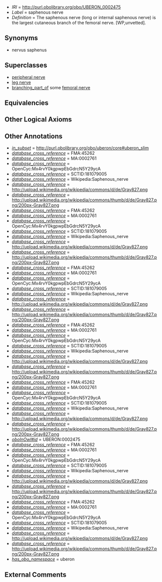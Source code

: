  * *IRI* = http://purl.obolibrary.org/obo/UBERON_0002475
 * *Label* = saphenous nerve
 * *Definition* = The saphenous nerve (long or internal saphenous nerve) is the largest cutaneous branch of the femoral nerve. [WP,unvetted].

## Synonyms

 * nervus saphenus

## Superclasses

 * [peripheral nerve](../../UBERON/03/UBERON_0002003.md)
 * [leg nerve](../../UBERON/31/UBERON_0003431.md)
 * [branching_part_of](../../RO/80/RO_0002380.md) some [femoral nerve](../../UBERON/67/UBERON_0001267.md)

## Equivalencies


## Other Logical Axioms


## Other Annotations

 * *[in_subset](../../et/oboInOwl#inSubset.md)* = http://purl.obolibrary.org/obo/uberon/core#uberon_slim
 * *[database_cross_reference](../../ef/oboInOwl#hasDbXref.md)* = FMA:45262
 * *[database_cross_reference](../../ef/oboInOwl#hasDbXref.md)* = MA:0002761
 * *[database_cross_reference](../../ef/oboInOwl#hasDbXref.md)* = OpenCyc:Mx4rvY0kgpwpEbGdrcN5Y29ycA
 * *[database_cross_reference](../../ef/oboInOwl#hasDbXref.md)* = SCTID:181079005
 * *[database_cross_reference](../../ef/oboInOwl#hasDbXref.md)* = Wikipedia:Saphenous_nerve
 * *[database_cross_reference](../../ef/oboInOwl#hasDbXref.md)* = http://upload.wikimedia.org/wikipedia/commons/d/de/Gray827.png
 * *[database_cross_reference](../../ef/oboInOwl#hasDbXref.md)* = http://upload.wikimedia.org/wikipedia/commons/thumb/d/de/Gray827.png/200px-Gray827.png
 * *[database_cross_reference](../../ef/oboInOwl#hasDbXref.md)* = FMA:45262
 * *[database_cross_reference](../../ef/oboInOwl#hasDbXref.md)* = MA:0002761
 * *[database_cross_reference](../../ef/oboInOwl#hasDbXref.md)* = OpenCyc:Mx4rvY0kgpwpEbGdrcN5Y29ycA
 * *[database_cross_reference](../../ef/oboInOwl#hasDbXref.md)* = SCTID:181079005
 * *[database_cross_reference](../../ef/oboInOwl#hasDbXref.md)* = Wikipedia:Saphenous_nerve
 * *[database_cross_reference](../../ef/oboInOwl#hasDbXref.md)* = http://upload.wikimedia.org/wikipedia/commons/d/de/Gray827.png
 * *[database_cross_reference](../../ef/oboInOwl#hasDbXref.md)* = http://upload.wikimedia.org/wikipedia/commons/thumb/d/de/Gray827.png/200px-Gray827.png
 * *[database_cross_reference](../../ef/oboInOwl#hasDbXref.md)* = FMA:45262
 * *[database_cross_reference](../../ef/oboInOwl#hasDbXref.md)* = MA:0002761
 * *[database_cross_reference](../../ef/oboInOwl#hasDbXref.md)* = OpenCyc:Mx4rvY0kgpwpEbGdrcN5Y29ycA
 * *[database_cross_reference](../../ef/oboInOwl#hasDbXref.md)* = SCTID:181079005
 * *[database_cross_reference](../../ef/oboInOwl#hasDbXref.md)* = Wikipedia:Saphenous_nerve
 * *[database_cross_reference](../../ef/oboInOwl#hasDbXref.md)* = http://upload.wikimedia.org/wikipedia/commons/d/de/Gray827.png
 * *[database_cross_reference](../../ef/oboInOwl#hasDbXref.md)* = http://upload.wikimedia.org/wikipedia/commons/thumb/d/de/Gray827.png/200px-Gray827.png
 * *[database_cross_reference](../../ef/oboInOwl#hasDbXref.md)* = FMA:45262
 * *[database_cross_reference](../../ef/oboInOwl#hasDbXref.md)* = MA:0002761
 * *[database_cross_reference](../../ef/oboInOwl#hasDbXref.md)* = OpenCyc:Mx4rvY0kgpwpEbGdrcN5Y29ycA
 * *[database_cross_reference](../../ef/oboInOwl#hasDbXref.md)* = SCTID:181079005
 * *[database_cross_reference](../../ef/oboInOwl#hasDbXref.md)* = Wikipedia:Saphenous_nerve
 * *[database_cross_reference](../../ef/oboInOwl#hasDbXref.md)* = http://upload.wikimedia.org/wikipedia/commons/d/de/Gray827.png
 * *[database_cross_reference](../../ef/oboInOwl#hasDbXref.md)* = http://upload.wikimedia.org/wikipedia/commons/thumb/d/de/Gray827.png/200px-Gray827.png
 * *[database_cross_reference](../../ef/oboInOwl#hasDbXref.md)* = FMA:45262
 * *[database_cross_reference](../../ef/oboInOwl#hasDbXref.md)* = MA:0002761
 * *[database_cross_reference](../../ef/oboInOwl#hasDbXref.md)* = OpenCyc:Mx4rvY0kgpwpEbGdrcN5Y29ycA
 * *[database_cross_reference](../../ef/oboInOwl#hasDbXref.md)* = SCTID:181079005
 * *[database_cross_reference](../../ef/oboInOwl#hasDbXref.md)* = Wikipedia:Saphenous_nerve
 * *[database_cross_reference](../../ef/oboInOwl#hasDbXref.md)* = http://upload.wikimedia.org/wikipedia/commons/d/de/Gray827.png
 * *[database_cross_reference](../../ef/oboInOwl#hasDbXref.md)* = http://upload.wikimedia.org/wikipedia/commons/thumb/d/de/Gray827.png/200px-Gray827.png
 * *[oboInOwl#id](../../id/oboInOwl#id.md)* = UBERON:0002475
 * *[database_cross_reference](../../ef/oboInOwl#hasDbXref.md)* = FMA:45262
 * *[database_cross_reference](../../ef/oboInOwl#hasDbXref.md)* = MA:0002761
 * *[database_cross_reference](../../ef/oboInOwl#hasDbXref.md)* = OpenCyc:Mx4rvY0kgpwpEbGdrcN5Y29ycA
 * *[database_cross_reference](../../ef/oboInOwl#hasDbXref.md)* = SCTID:181079005
 * *[database_cross_reference](../../ef/oboInOwl#hasDbXref.md)* = Wikipedia:Saphenous_nerve
 * *[database_cross_reference](../../ef/oboInOwl#hasDbXref.md)* = http://upload.wikimedia.org/wikipedia/commons/d/de/Gray827.png
 * *[database_cross_reference](../../ef/oboInOwl#hasDbXref.md)* = http://upload.wikimedia.org/wikipedia/commons/thumb/d/de/Gray827.png/200px-Gray827.png
 * *[database_cross_reference](../../ef/oboInOwl#hasDbXref.md)* = FMA:45262
 * *[database_cross_reference](../../ef/oboInOwl#hasDbXref.md)* = MA:0002761
 * *[database_cross_reference](../../ef/oboInOwl#hasDbXref.md)* = OpenCyc:Mx4rvY0kgpwpEbGdrcN5Y29ycA
 * *[database_cross_reference](../../ef/oboInOwl#hasDbXref.md)* = SCTID:181079005
 * *[database_cross_reference](../../ef/oboInOwl#hasDbXref.md)* = Wikipedia:Saphenous_nerve
 * *[database_cross_reference](../../ef/oboInOwl#hasDbXref.md)* = http://upload.wikimedia.org/wikipedia/commons/d/de/Gray827.png
 * *[database_cross_reference](../../ef/oboInOwl#hasDbXref.md)* = http://upload.wikimedia.org/wikipedia/commons/thumb/d/de/Gray827.png/200px-Gray827.png
 * *[has_obo_namespace](../../ce/oboInOwl#hasOBONamespace.md)* = uberon

## External Comments

